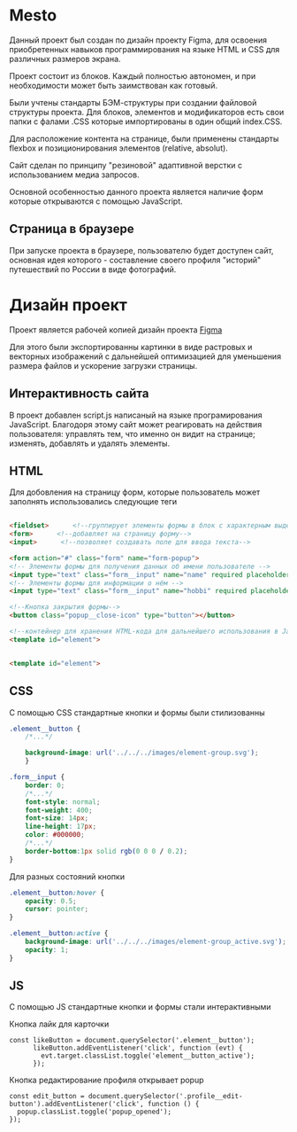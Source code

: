 # Mesto
Данный проект был создан по дизайн проекту Figma, для освоения приобретенных навыков программирования на языке HTML и CSS для различных размеров экрана.

Проект состоит из блоков. Каждый полностью автономен, и при необходимости может быть заимствован как готовый.

Были учтены стандарты БЭМ-структуры при создании файловой структуры проекта. Для блоков, элементов и модификаторов есть свои папки с фалами .CSS которые импортированы в один общий index.CSS.

Для расположение контента на странице, были применены стандарты flexbox и позиционирования элементов (relative, absolut).

Сайт сделан по принципу "резиновой" адаптивной верстки с использованием медиа запросов.

Основной особенностью данного проекта является наличие форм которые открываются с помощью JavaScript.

## Страница в браузере
При запуске проекта в браузере, пользователю будет доступен  сайт, основная идея которого - составление своего профиля "историй" путешествий по России в виде фотографий.

# Дизайн проект
Проект является рабочей копией дизайн проекта
[Figma](https://www.figma.com/file/2cn9N9jSkmxD84oJik7xL7/JavaScript.-Sprint-4?node-id=0%3A1)

Для этого были экспортированны картинки в виде растровых и векторных изображений с дальнейшей оптимизацией для уменьшения размера файлов и ускорение загрузки страницы. 

## Интерактивность сайта
В проект добавлен script.js написаный на языке програмирования JavaScript. Благодоря этому сайт может реагировать на действия пользователя: управлять тем, что именно он видит на странице; изменять, добавлять и удалять элементы.

## HTML

Для добовления на страницу форм, которые пользователь может заполнять использовались следующие теги

```html

<fieldset>      <!--группирует элементы формы в блок с характерным выделением границ-->
<form>      <!--добавляет на страницу форму-->
<input>      <!--позволяет создавать поле для ввода текста-->

<form action="#" class="form" name="form-popup">
<!-- Элементы формы для получения данных об имени пользователе -->
<input type="text" class="form__input" name="name" required placeholder="Имя">
<!-- Элементы формы для информации о нём -->
<input type="text" class="form__input" name="hobbi" required placeholder="О себе">

<!--Кнопка закрытия формы-->
<button class="popup__close-icon" type="button"></button>

<!--контейнер для хранения HTML-кода для дальнейшего использования в JavaScript-->
<template id="element">


<template id="element">

```

## CSS
С помощью CSS стандартные кнопки и формы были стилизованны

```CSS
.element__button {
    /*...*/

    background-image: url('../../../images/element-group.svg'); 
    }

.form__input {
    border: 0;
    /*...*/
    font-style: normal;
    font-weight: 400;
    font-size: 14px;
    line-height: 17px;
    color: #000000;
    /*...*/
    border-bottom:1px solid rgb(0 0 0 / 0.2);
}

```
Для разных состояний кнопки 
```CSS
.element__button:hover {
    opacity: 0.5;
    cursor: pointer;
}

.element__button:active {
    background-image: url('../../../images/element-group_active.svg');
    opacity: 1;
}
```
## JS
С помощью JS стандартные кнопки и формы стали интерактивными

Кнопка лайк для карточки
```JS
const likeButton = document.querySelector('.element__button'); 
      likeButton.addEventListener('click', function (evt) {
        evt.target.classList.toggle('element__button_active');
      });
```
Кнопка редактирование профиля открывает popup
```JS
const edit_button = document.querySelector('.profile__edit-button').addEventListener('click', function () {
  popup.classList.toggle('popup_opened');
});
```